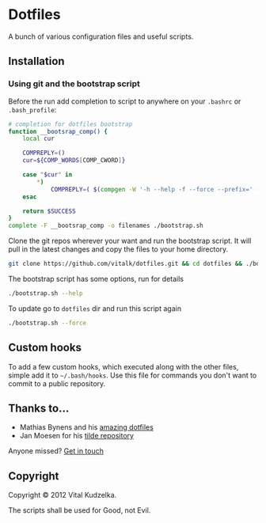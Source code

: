 # Dotfiles

A bunch of various configuration files and useful scripts.

## Installation

### Using git and the bootstrap script

Before the run add completion to script to anywhere on your `.bashrc` or `.bash_profile`:

```bash
# completion for dotfiles bootstrap
function __bootsrap_comp() {
    local cur

    COMPREPLY=()
    cur=${COMP_WORDS[COMP_CWORD]}

    case "$cur" in
        *)
            COMPREPLY=( $(compgen -W '-h --help -f --force --prefix=' -- $cur) );;
    esac

    return $SUCCESS
}
complete -F __bootsrap_comp -o filenames ./bootstrap.sh
```

Clone the git repos wherever your want and run the bootstrap script. It will
pull in the latest changes and copy the files to your home directory.

```bash
git clone https://github.com/vitalk/dotfiles.git && cd dotfiles && ./bootstrap.sh
```

The bootstrap script has some options, run for details

```bash
./bootstrap.sh --help
```

To update go to `dotfiles` dir and run this script again

```bash
./bootstrap.sh --force
```

## Custom hooks

To add a few custom hooks, which executed along with the other files, simple
add it to `~/.bash/hooks`. Use this file for commands you don't want to commit
to a public repository.

## Thanks to…

* Mathias Bynens and his [amazing dotfiles](https://github.com/mathiasbynens/dotfiles)
* Jan Moesen for his [tilde repository](https://github.com/janmoesen/tilde)

Anyone missed? [Get in touch](mailto:vital.kudzelka@gmail.com)

## Copyright

Copyright © 2012 Vital Kudzelka.

The scripts shall be used for Good, not Evil.
